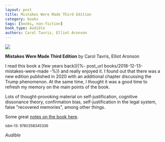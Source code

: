 ```yaml
---
layout: post
title: Mistakes Were Made Third Edition
category: books
tags: [books, non-fiction]
book_type: Audible
authors: Carol Tavris, Elliot Aronson
---
```


<img src="https://i.gr-assets.com/images/S/compressed.photo.goodreads.com/books/1581399556l/48930307._SX318_.jpg"/>

**Mistakes Were Made Third Edition** by Carol Tavris, Elliot Aronson

I read this book a [few years back]({%- post_url books/2018-12-13-mistakes-were-made -%})
and really enjoyed it. I found out that there was a new edition published in 2020
with an additional chapter discussing the Trump phenomenon. At the same time, I
thought it was a good time to refresh my memory on the main points of the book.

Lots of thought-provoking material on self-justification, cognitive dissonance theory,
confirmation bias, self-justification in the legal system, false "recovered memories",
among other things.

Some great [notes on the book here](https://www.grahammann.net/book-notes/mistakes-were-made-but-not-by-me-carol-tavris-elliot-aronson).

<sup>isbn-13: 9780358345336</sup>

*Audible*
